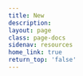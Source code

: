 ```yaml
---
title: New
description:
layout: page
class: page-docs
sidenav: resources
home_link: true
return_top: 'false'
---
```

